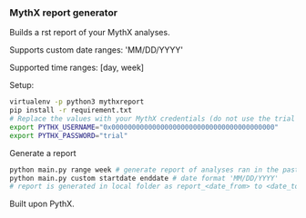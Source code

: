 ### MythX report generator

Builds a rst report of your MythX analyses.

Supports custom date ranges: 'MM/DD/YYYY'

Supported time ranges: [day, week]

Setup:
```bash
virtualenv -p python3 mythxreport
pip install -r requirement.txt
# Replace the values with your MythX credentials (do not use the trial account!)
export PYTHX_USERNAME="0x0000000000000000000000000000000000000000"
export PYTHX_PASSWORD="trial"
```

Generate a report
```bash
python main.py range week # generate report of analyses ran in the past week
python main.py custom startdate enddate # date format 'MM/DD/YYYY'
# report is generated in local folder as report_<date_from> to <date_to>.rst
```

Built upon PythX.